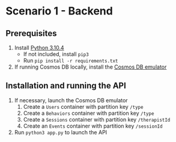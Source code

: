 # Scenario 1 - Backend

## Prerequisites

1. Install [Python 3.10.4](https://www.python.org/downloads/release/python-3104/)
   - If not included, install `pip3`
   - Run `pip install -r requirements.txt`
2. If running Cosmos DB locally, install the [Cosmos DB emulator](https://docs.microsoft.com/en-us/azure/cosmos-db/local-emulator?tabs=ssl-netstd21)

## Installation and running the API

1. If necessary, launch the Cosmos DB emulator
   1. Create a `Users` container with partition key `/type`
   2. Create a `Behaviors` container with partition key `/type`
   3. Create a `Sessions` container with partition key `/therapistId`
   4. Create an `Events` container with partition key `/sessionId`
2. Run `python3 app.py` to launch the API
